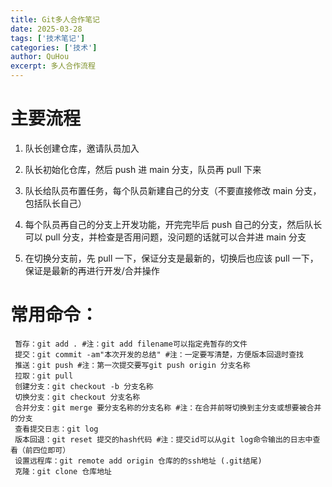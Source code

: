```yaml
---
title: Git多人合作笔记
date: 2025-03-28
tags: ['技术笔记']
categories: ['技术']
author: QuHou
excerpt: 多人合作流程
---
```


# 主要流程

1. 队长创建仓库，邀请队员加入

2. 队长初始化仓库，然后 push 进 main 分支，队员再 pull 下来

3. 队长给队员布置任务，每个队员新建自己的分支（不要直接修改 main 分支，包括队长自己）

4. 每个队员再自己的分支上开发功能，开完完毕后 push 自己的分支，然后队长可以 pull 分支，并检查是否用问题，没问题的话就可以合并进 main 分支

5. 在切换分支前，先 pull 一下，保证分支是最新的，切换后也应该 pull 一下，保证是最新的再进行开发/合并操作

# 常用命令：

```shell
 暂存：git add . #注：git add filename可以指定尭暂存的文件
 提交：git commit -am"本次开发的总结" #注：一定要写清楚，方便版本回退时查找
 推送：git push #注：第一次提交要写git push origin 分支名称
 拉取：git pull
 创建分支：git checkout -b 分支名称
 切换分支：git checkout 分支名称
 合并分支：git merge 要分支名称的分支名称 #注：在合并前呀切换到主分支或想要被合并的分支
 查看提交日志：git log
 版本回退：git reset 提交的hash代码 #注：提交id可以从git log命令输出的日志中查看（前四位即可）
 设置远程库：git remote add origin 仓库的的ssh地址 (.git结尾)
 克隆：git clone 仓库地址
```
